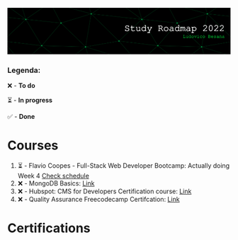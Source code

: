 ![github-header-image](github-header-image.png)

### Legenda:

❌ - **To do**

⏳ - **In progress**

✅ - **Done**

# Courses

1) ⏳ - Flavio Coopes - Full-Stack Web Developer Bootcamp:  Actually doing Week 4 [Check schedule](https://bootcamp.dev/schedule/)
2) ❌ - MongoDB Basics: [Link](https://university.mongodb.com/courses/M001/about)
3) ❌ - Hubspot: CMS for Developers Certification course: [Link](https://academy.hubspot.com/courses/cms-for-developers)     
4) ❌ - Quality Assurance Freecodecamp Certifcation: [Link](https://www.freecodecamp.org/learn/quality-assurance/)


# Certifications
